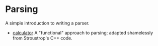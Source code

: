 # Parsing

A simple introduction to writing a parser.

- [calculator](calculator.py)  A "functional" approach to parsing; adapted shamelessly from Stroustrop's C++ code.

